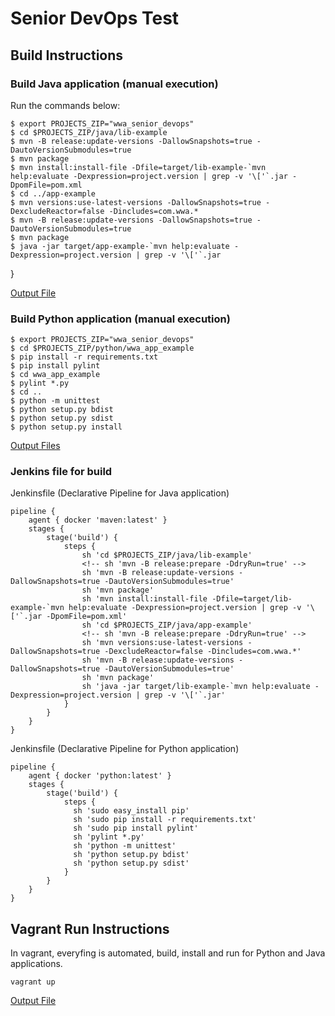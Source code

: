 # Senior DevOps Test

## Build Instructions

### Build Java application (manual execution)

Run the commands below:

    $ export PROJECTS_ZIP="wwa_senior_devops"
    $ cd $PROJECTS_ZIP/java/lib-example
    $ mvn -B release:update-versions -DallowSnapshots=true -DautoVersionSubmodules=true
    $ mvn package
    $ mvn install:install-file -Dfile=target/lib-example-`mvn help:evaluate -Dexpression=project.version | grep -v '\['`.jar -DpomFile=pom.xml
    $ cd ../app-example
    $ mvn versions:use-latest-versions -DallowSnapshots=true -DexcludeReactor=false -Dincludes=com.wwa.*
    $ mvn -B release:update-versions -DallowSnapshots=true -DautoVersionSubmodules=true
    $ mvn package
    $ java -jar target/app-example-`mvn help:evaluate -Dexpression=project.version | grep -v '\['`.jar
}

[Output File](output_build_java_manual.txt)

### Build Python application (manual execution)

    $ export PROJECTS_ZIP="wwa_senior_devops"
    $ cd $PROJECTS_ZIP/python/wwa_app_example
    $ pip install -r requirements.txt
    $ pip install pylint
    $ cd wwa_app_example
    $ pylint *.py
    $ cd ..
    $ python -m unittest
    $ python setup.py bdist
    $ python setup.py sdist
    $ python setup.py install

[Output Files](output_build_python_manual.txt)


### Jenkins file for build

Jenkinsfile (Declarative Pipeline for Java application)

    pipeline {
        agent { docker 'maven:latest' }
        stages {
            stage('build') {
                steps {
                    sh 'cd $PROJECTS_ZIP/java/lib-example'
                    <!-- sh 'mvn -B release:prepare -DdryRun=true' -->
                    sh 'mvn -B release:update-versions -DallowSnapshots=true -DautoVersionSubmodules=true'
                    sh 'mvn package'
                    sh 'mvn install:install-file -Dfile=target/lib-example-`mvn help:evaluate -Dexpression=project.version | grep -v '\['`.jar -DpomFile=pom.xml'
                    sh 'cd $PROJECTS_ZIP/java/app-example'
                    <!-- sh 'mvn -B release:prepare -DdryRun=true' -->
                    sh 'mvn versions:use-latest-versions -DallowSnapshots=true -DexcludeReactor=false -Dincludes=com.wwa.*'
                    sh 'mvn -B release:update-versions -DallowSnapshots=true -DautoVersionSubmodules=true'
                    sh 'mvn package'
                    sh 'java -jar target/lib-example-`mvn help:evaluate -Dexpression=project.version | grep -v '\['`.jar'
                }
            }
        }
    }

Jenkinsfile (Declarative Pipeline for Python application)

    pipeline {
        agent { docker 'python:latest' }
        stages {
            stage('build') {
                steps {
                  sh 'sudo easy_install pip'
                  sh 'sudo pip install -r requirements.txt'
                  sh 'sudo pip install pylint'
                  sh 'pylint *.py'
                  sh 'python -m unittest'
                  sh 'python setup.py bdist'
                  sh 'python setup.py sdist'
                }
            }
        }
    }


## Vagrant Run Instructions

In vagrant, everyfing is automated, build, install and run for Python and Java applications.

    vagrant up

[Output File](output_vagrant.txt)
